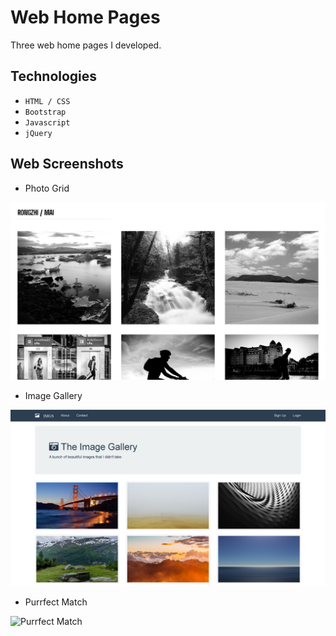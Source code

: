 # Web Home Pages

Three web home pages I developed.


## Technologies
- `HTML / CSS`
- `Bootstrap`
- `Javascript`
- `jQuery`


## Web Screenshots
* Photo Grid

![Photo Grid](/screenshots/photo-grid.PNG)


* Image Gallery <br/>

![Gallery](/screenshots/img-gallery.PNG)


* Purrfect Match <br/>

![Purrfect Match](/screenshots/purrfect-match.PNG)
